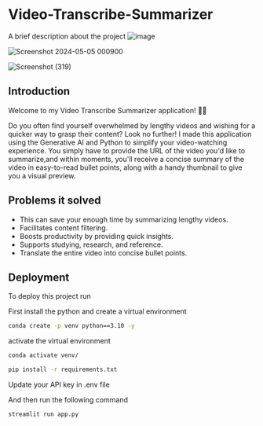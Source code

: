 # Video-Transcribe-Summarizer

A brief description about the project
![image](https://github.com/silky-modi22/Video-Transcribe-Summarizer/assets/99467488/6c075cc3-7ac6-415e-9336-de783edcc01c)

![Screenshot 2024-05-05 000900](https://github.com/silky-modi22/Video-Transcribe-Summarizer/assets/99467488/46db8668-8858-4e39-ac7d-737b07c0c615)

![Screenshot (319)](https://github.com/silky-modi22/Video-Transcribe-Summarizer/assets/99467488/698985f3-33f7-4151-9b66-12b89781e1fb)




## Introduction 
Welcome to my Video Transcribe Summarizer application! 🎥✨

Do you often find yourself overwhelmed by lengthy videos and wishing for a quicker way to grasp their content? Look no further! I made this application using the Generative AI and Python to simplify your video-watching experience.
You simply have to provide the URL of the video you'd like to summarize,and within moments, you'll receive a concise summary of the video in easy-to-read bullet points, along with a handy thumbnail to give you a visual preview.

## Problems it solved 
 - This can save your enough time by summarizing lengthy videos.
 - Facilitates content filtering.
 - Boosts productivity by providing quick insights.
- Supports studying, research, and reference.
- Translate the entire video into concise bullet points.

## Deployment 
To deploy this project run 

First install the python and create a virtual environment

```bash
conda create -p venv python==3.10 -y
```
activate the virtual environment 

```bash
conda activate venv/
```
```bash 
pip install -r requirements.txt
```
Update your API key in .env file

And then run the following command 

```bash
streamlit run app.py
```




